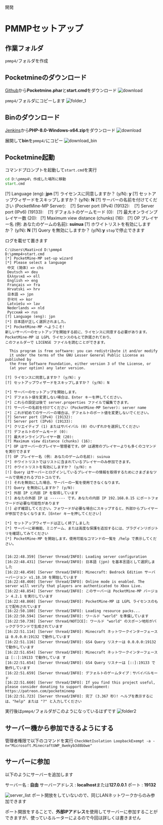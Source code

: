 開発
# PMMPセットアップ

## 作業フォルダ
`pmmp4/`フォルダを作成  
## Pocketmineのダウンロード
[Github](https://github.com/pmmp/PocketMine-MP/releases/tag/4.2.1)から**Pocketmine.phar**と**start.cmd**をダウンロード
![download](https://raw.githubusercontent.com/suinua/pmmp-_sample_code/master/articles/download_from_github.png)

`pmmp4/`フォルダにコピーします
![folder_1](https://raw.githubusercontent.com/suinua/pmmp-_sample_code/master/articles/folder_1.png)

## Binのダウンロード
[Jenkins](https://jenkins.pmmp.io/job/PHP-8.0-Aggregate/)から**PHP-8.0-Windows-x64.zip**をダウンロード 
![download](https://raw.githubusercontent.com/suinua/pmmp-_sample_code/master/articles/jenkins.png)

展開して**bin**を`pmmp4/`にコピー
![download_bin](https://raw.githubusercontent.com/suinua/pmmp-_sample_code/master/articles/folder_2)

## Pocketmine起動
コマンドプロンプトを起動して`start.cmd`を実行
```bat
cd D:\pmmp4\ 作成した場所に移動
start.cmd
```
[?] Language (eng): **jpn**
[?] ライセンスに同意しますか？ (y/N): **y**
[?] セットアップウィザードをスキップしますか？ (y/N): **N**
[?] サーバーの名前を付けてください (PocketMine-MP Server): ` `
[?] Server port (IPv4) (19132): ` `
[?] Server port (IPv6) (19133): ` `
[?] デフォルトのゲームモード (0):` `
[?] 最大オンラインプレイヤー数 (20):` `
[?] Maximum view distance (chunks) (16):` `
[?] OP プレイヤー名 (例: あなたのゲームの名前): **suinua**
[?] ホワイトリストを有効にしますか？ (y/N): **N**
[?] Query を無効にしますか？ (y/N):**y**
`stop`で停止できます

ログを載せて置きます
```
C:\Users\Maati>cd D:\pmmp4
D:\pmmp4>start.cmd
[*] PocketMine-MP set-up wizard
[*] Please select a language
 中文 (简体) => chs
 Deutsch => deu
 Ελληνικά => ell
 English => eng
 Français => fra
 Hrvatski => hrv
 日本語 => jpn
 한국어 => kor
 Latviešu => lav
 Nederlands => nld
 Pyccĸий => rus
[?] Language (eng): jpn
[*] 日本語が正しく選択されました。
[*] PocketMine-MP へようこそ!
新しいサーバーのセットアップを開始する前に、ライセンスに同意する必要があります。
PocketMine-MP は LGPL ライセンスのもとで許諾されており、
このフォルダーで LICENSE ファイルを読むことができます。

  This program is free software: you can redistribute it and/or modify
  it under the terms of the GNU Lesser General Public License as published by
  the Free Software Foundation, either version 3 of the License, or
  (at your option) any later version.

[?] ライセンスに同意しますか？ (y/N): y
[?] セットアップウィザードをスキップしますか？ (y/N): N

[*] サーバーのセットアップを開始します。
[*] デフォルト値を変更しない場合は、Enter キーを押してください。
[*] これらの設定は後で server.properties ファイルで編集できます。
[?] サーバーの名前を付けてください (PocketMine-MP Server): server name
[*] これが初めてのサーバーの場合は、デフォルトのポート値を変更しないでください。
[?] Server port (IPv4) (19132):
[?] Server port (IPv6) (19133):
[*] クリエイティブ (1) またはサバイバル (0) のいずれかを選択してください
[?] デフォルトのゲームモード (0):
[?] 最大オンラインプレイヤー数 (20):
[?] Maximum view distance (chunks) (16):
[*] OP はサーバーのプレイヤー管理者です。OP は通常のプレイヤーよりも多くのコマンドを実行できます
[?] OP プレイヤー名 (例: あなたのゲームの名前): suinua
[*] ホワイトリストではリストに含まれているプレイヤーのみ参加できます。
[?] ホワイトリストを有効にしますか？ (y/N): n
[!] Query はサーバーとログインしているプレイヤーの情報を取得するためにさまざまなツールで使用されるプロトコルです。
[!] それを無効にした場合、サーバーの一覧を使用できなくなります。
[?] Query を無効にしますか？ (y/N):
[*] 外部 IP と内部 IP を取得しています
[!] あなたの外部 IP は ------- です。あなたの内部 IP 192.168.0.15 にポートフォワードが必要な可能性があります
[!] 必ず確認してください。フォワードが必要な場合にスキップすると、外部からプレイヤーが参加できなくなります。[Enter キーを押してください]

[*] セットアップウィザードは正しく終了しました
[*] サーバーに新機能、ミニゲーム、または高度な保護を追加するには、プラグインリポジトリを確認してみてください
[*] PocketMine-MP を開始します。使用可能なコマンドの一覧を /help で表示してください。


[16:22:48.359] [Server thread/INFO]: Loading server configuration
[16:22:48.431] [Server thread/INFO]: 日本語 (jpn) を基本言語として選択しました
[16:22:48.450] [Server thread/INFO]: Minecraft: Bedrock Edition サーバーバージョン v1.18.10 を開始しています
[16:22:48.460] [Server thread/INFO]: Online mode is enabled. The server will verify that players are authenticated to Xbox Live.
[16:22:48.854] [Server thread/INFO]: このサーバーは PocketMine-MP バージョン 4.2.1 を実行しています
[16:22:48.860] [Server thread/INFO]: PocketMine-MP は LGPL ライセンスのもとで配布されています
[16:22:50.180] [Server thread/INFO]: Loading resource packs...
[16:22:50.594] [Server thread/INFO]: ワールド "world" を準備しています
[16:22:50.738] [Server thread/NOTICE]: ワールド "world" のスポーン地形がバックグラウンドで生成されています
[16:22:51.114] [Server thread/INFO]: Minecraft ネットワークインターフェースは 0.0.0.0:19132 で動作しています
[16:22:51.116] [Server thread/INFO]: GS4 Query リスナーは 0.0.0.0:19132 で動作しています
[16:22:51.654] [Server thread/INFO]: Minecraft ネットワークインターフェースは [::]:19133 で動作していま す
[16:22:51.654] [Server thread/INFO]: GS4 Query リスナーは [::]:19133 で動作しています
[16:22:51.659] [Server thread/INFO]: デフォルトのゲームタイプ：サバイバルモード
[16:22:51.660] [Server thread/INFO]: If you find this project useful, please consider donating to support development: https://patreon.com/pocketminemp
[16:22:51.723] [Server thread/INFO]: 完了 (3.367 秒)! ヘルプを表示するには、"help" または "?" と入力してください
```
実行後は`pmmp4/`フォルダがこのようになっているはずです
![folder2](https://raw.githubusercontent.com/suinua/pmmp-_sample_code/master/articles/folder_3.png)

## サーバー機から参加できるようにする
管理者権限で以下のコマンドを実行
`CheckNetIsolation LoopbackExempt -a -n="Microsoft.MinecraftUWP_8wekyb3d8bbwe"`

## サーバーに参加
以下のようにサーバーを追加します

サーバー名 : **自由**
サーバーアドレス : **localhost**または**127.0.0.1**
ポート : **19132**

![server_list](https://raw.githubusercontent.com/suinua/pmmp-_sample_code/master/articles/server_list.png)
ポート開放をしていないので、同じLANネットワークからのみ参加できます

ポート開放をすることで、**外部IPアドレス**を使用してサーバーに参加することができますが、使っているルーターによるので今回は詳しくは書きません